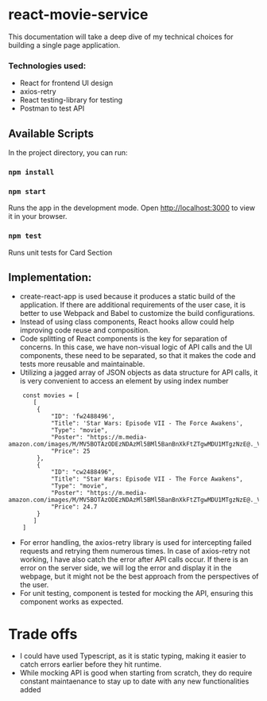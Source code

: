 # react-movie-service
This documentation will take a deep dive of my technical choices for building a single page application.
### Technologies used:
- React for frontend UI design
- axios-retry 
- React testing-library for testing
- Postman to test API
## Available Scripts

In the project directory, you can run:

### `npm install`
### `npm start`

Runs the app in the development mode.
Open [http://localhost:3000](http://localhost:3000) to view it in your browser.
### `npm test`
Runs unit tests for Card Section
## Implementation:
- create-react-app is used because it produces a static build of the application. If there are additional requirements of the user case, it is better to use Webpack and Babel to customize the build configurations.
- Instead of using class components, React hooks allow could help improving code reuse and composition.
- Code splitting of React components is the key for separation of concerns. In this case, we have non-visual logic of API calls and the UI components, these need to be separated, so that it makes the code and tests more reusable and maintainable.
- Utilizing a jagged array of JSON objects as data structure for API calls, it is very convenient to access an element by using index number

```
    const movies = [
       [
        {
            "ID": 'fw2488496',
            "Title": 'Star Wars: Episode VII - The Force Awakens',
            "Type": "movie",
            "Poster": "https://m.media-amazon.com/images/M/MV5BOTAzODEzNDAzMl5BMl5BanBnXkFtZTgwMDU1MTgzNzE@._V1_SX300.jpg",
            "Price": 25
        },
        {
            "ID": "cw2488496",
            "Title": "Star Wars: Episode VII - The Force Awakens",
            "Type": "movie",
            "Poster": "https://m.media-amazon.com/images/M/MV5BOTAzODEzNDAzMl5BMl5BanBnXkFtZTgwMDU1MTgzNzE@._V1_SX300.jpg",
            "Price": 24.7
        }
       ]
    ]
```    

- For error handling, the axios-retry library is used for intercepting failed requests and retrying them numerous times. In case of axios-retry not working, I have also catch the error after API calls occur. If there is an error on the server side, we will log the error and display it in the webpage, but it might not be the best approach from the perspectives of the user.
- For unit testing, <CardSection /> component is tested for mocking the API, ensuring this component works as expected.

# Trade offs
- I could have used Typescript, as it is static typing, making it easier to catch errors earlier before they hit runtime. 
- While mocking API is good when starting from scratch, they do require constant maintaenance to stay up to date with any new functionalities added
